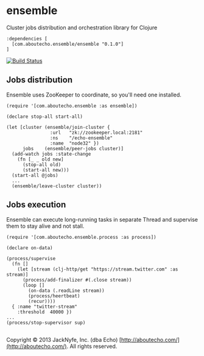 # ensemble

Cluster jobs distribution and orchestration library for Clojure

    :dependencies [
      [com.aboutecho.ensemble/ensemble "0.1.0"]
    ]

[![Build Status](https://travis-ci.org/EchoTeam/ensemble.png?branch=master)](https://travis-ci.org/EchoTeam/ensemble)

## Jobs distribution

Ensemble uses ZooKeeper to coordinate, so you'll need one installed.

    (require '[com.aboutecho.ensemble :as ensemble])

    (declare stop-all start-all)

    (let [cluster (ensemble/join-cluster {
                    :url   "zk://zookeeper.local:2181"
                    :ns    "/echo-ensemble"
                    :name  "node32" })
          jobs    (ensemble/peer-jobs cluster)]
      (add-watch jobs :state-change
        (fn [_ _ old new]
          (stop-all old)
          (start-all new)))
      (start-all @jobs)
      ...
      (ensemble/leave-cluster cluster))


## Jobs execution

Ensemble can execute long-running tasks in separate Thread and supervise them
to stay alive and not stall.

    (require '[com.aboutecho.ensemble.process :as process])

    (declare on-data)

    (process/supervise
      (fn []
        (let [stream (clj-http/get "https://stream.twitter.com" :as stream)]
          (process/add-finalizer #(.close stream))
          (loop []
            (on-data (.readLine stream))
            (process/heertbeat)
            (recur))))
      { :name "twitter-stream" 
        :threshold  40000 })
    ...
    (process/stop-supervisor sup)

## 
Copyright © 2013 JackNyfe, Inc. (dba Echo) [http://aboutecho.com/](http://aboutecho.com/).
All rights reserved.